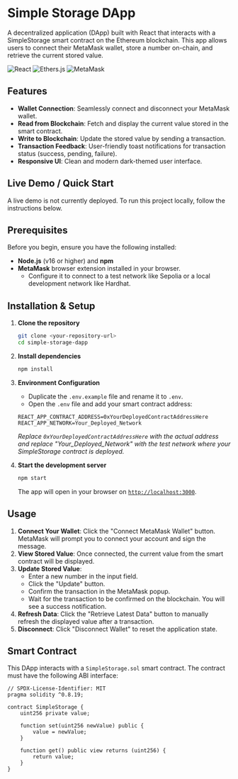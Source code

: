 # Simple Storage DApp

A decentralized application (DApp) built with React that interacts with a SimpleStorage smart contract on the Ethereum blockchain. 
This app allows users to connect their MetaMask wallet, store a number on-chain, and retrieve the current stored value.

![React](https://img.shields.io/badge/React-20232A?style=for-the-badge&logo=react&logoColor=61DAFB)
![Ethers.js](https://img.shields.io/badge/ethers.js-3C3C3D?style=for-the-badge&logo=ethereum&logoColor=white)
![MetaMask](https://img.shields.io/badge/MetaMask-FF7139?style=for-the-badge&logo=metamask&logoColor=white)

##  Features

-   **Wallet Connection**: Seamlessly connect and disconnect your MetaMask wallet.
-   **Read from Blockchain**: Fetch and display the current value stored in the smart contract.
-   **Write to Blockchain**: Update the stored value by sending a transaction.
-   **Transaction Feedback**: User-friendly toast notifications for transaction status (success, pending, failure).
-   **Responsive UI**: Clean and modern dark-themed user interface.

##  Live Demo / Quick Start

A live demo is not currently deployed. To run this project locally, follow the instructions below.

##  Prerequisites

Before you begin, ensure you have the following installed:
-   **Node.js** (v16 or higher) and **npm**
-   **MetaMask** browser extension installed in your browser.
    -   Configure it to connect to a test network like Sepolia or a local development network like Hardhat.

## Installation & Setup

1.  **Clone the repository**
    ```bash
    git clone <your-repository-url>
    cd simple-storage-dapp
    ```

2.  **Install dependencies**
    ```bash
    npm install
    ```

3.  **Environment Configuration**
    -   Duplicate the `.env.example` file and rename it to `.env`.
    -   Open the `.env` file and add your smart contract address:
    ```plaintext
    REACT_APP_CONTRACT_ADDRESS=0xYourDeployedContractAddressHere
    REACT_APP_NETWORK=Your_Deployed_Network
    ```
    *Replace `0xYourDeployedContractAddressHere` with the actual address and replace "Your_Deployed_Network" with the test network where your SimpleStorage contract is deployed.*

4.  **Start the development server**
    ```bash
    npm start
    ```
    The app will open in your browser on [`http://localhost:3000`](http://localhost:3000).

## Usage

1.  **Connect Your Wallet**: Click the "Connect MetaMask Wallet" button. MetaMask will prompt you to connect your account and sign the message.
2.  **View Stored Value**: Once connected, the current value from the smart contract will be displayed.
3.  **Update Stored Value**:
    -   Enter a new number in the input field.
    -   Click the "Update" button.
    -   Confirm the transaction in the MetaMask popup.
    -   Wait for the transaction to be confirmed on the blockchain. You will see a success notification.
4.  **Refresh Data**: Click the "Retrieve Latest Data" button to manually refresh the displayed value after a transaction.
5.  **Disconnect**: Click "Disconnect Wallet" to reset the application state.

## Smart Contract

This DApp interacts with a `SimpleStorage.sol` smart contract. The contract must have the following ABI interface:

```solidity
// SPDX-License-Identifier: MIT
pragma solidity ^0.8.19;

contract SimpleStorage {
    uint256 private value;

    function set(uint256 newValue) public {
        value = newValue;
    }

    function get() public view returns (uint256) {
        return value;
    }
}
